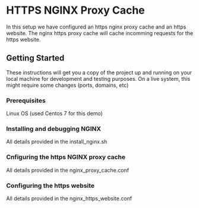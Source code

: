 # HTTPS NGINX Proxy Cache

In this setup we have configured an https nginx proxy cache and an https website.
The nginx https proxy cache will cache incomming requests for the https website.

## Getting Started

These instructions will get you a copy of the project up and running on your local machine for development and testing purposes. 
On a live system, this might require some changes (ports, domains, etc)

### Prerequisites

Linux OS (used Centos 7 for this demo)

### Installing and debugging NGINX

All details provided in the install_nginx.sh

### Cnfiguring the https NGINX proxy cache

All details provided in the nginx_proxy_cache.conf

### Configuring the https website

All details provided in the nginx_https_website.conf

### 
